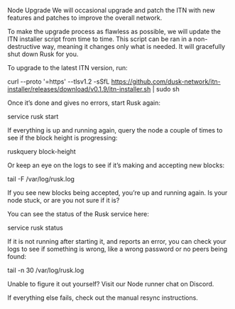 Node Upgrade
We will occasional upgrade and patch the ITN with new features and patches to improve the overall network.

To make the upgrade process as flawless as possible, we will update the ITN installer script from time to time. This script can be ran in a non-destructive way, meaning it changes only what is needed. It will gracefully shut down Rusk for you.

To upgrade to the latest ITN version, run:

curl --proto '=https' --tlsv1.2 -sSfL https://github.com/dusk-network/itn-installer/releases/download/v0.1.9/itn-installer.sh | sudo sh

Once it’s done and gives no errors, start Rusk again:

service rusk start

If everything is up and running again, query the node a couple of times to see if the block height is progressing:

ruskquery block-height

Or keep an eye on the logs to see if it’s making and accepting new blocks:

tail -F /var/log/rusk.log

If you see new blocks being accepted, you’re up and running again. Is your node stuck, or are you not sure if it is?

You can see the status of the Rusk service here:

service rusk status

If it is not running after starting it, and reports an error, you can check your logs to see if something is wrong, like a wrong password or no peers being found:

tail -n 30 /var/log/rusk.log

Unable to figure it out yourself? Visit our Node runner chat on Discord.

If everything else fails, check out the manual resync instructions.
